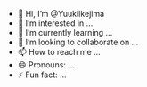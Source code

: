 - 👋 Hi, I’m @YuukiIkejima
- 👀 I’m interested in ...
- 🌱 I’m currently learning ...
- 💞️ I’m looking to collaborate on ...
- 📫 How to reach me ...
- 😄 Pronouns: ...
- ⚡ Fun fact: ...

<!---
YuukiIkejima/YuukiIkejima is a ✨ special ✨ repository because its `README.md` (this file) appears on your GitHub profile.
You can click the Preview link to take a look at your changes.
--->
